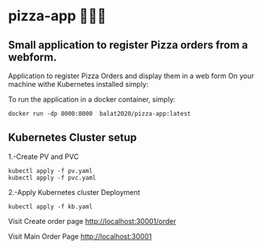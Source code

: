 # pizza-app 🍕🍕🍕
## Small application to register Pizza orders from a webform.
Application to register Pizza Orders and display them in a web form
On your machine withe Kubernetes installed simply:

To run the application in a docker container, simply:
```
docker run -dp 8000:8000  balat2020/pizza-app:latest
```
## Kubernetes Cluster setup

1.-Create PV and PVC
```
kubectl apply -f pv.yaml
kubectl apply -f pvc.yaml
```
2.-Apply Kubernetes cluster Deployment
```
kubectl apply -f kb.yaml
```

Visit Create order page
[http://localhost:30001/order](http://localhost:30001/order)

Visit Main Order Page
[http://localhost:30001](http://localhost:30001)
